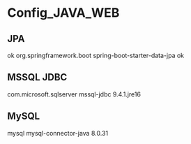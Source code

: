 # Config_JAVA_WEB
## JPA
ok
<dependency>
    <groupId>org.springframework.boot</groupId>
    <artifactId>spring-boot-starter-data-jpa</artifactId>
</dependency>
ok

## MSSQL JDBC

<dependency>
    <groupId>com.microsoft.sqlserver</groupId>
    <artifactId>mssql-jdbc</artifactId>
    <version>9.4.1.jre16</version>
</dependency>

## MySQL

<dependency>
    <groupId>mysql</groupId>
    <artifactId>mysql-connector-java</artifactId>
    <version>8.0.31</version>
</dependency>
